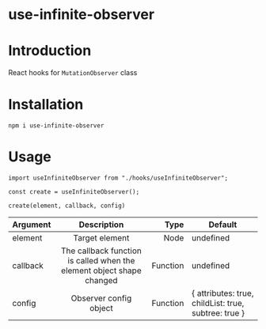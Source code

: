 # use-infinite-observer

# Introduction

React hooks for `MutationObserver` class

# Installation

`npm i use-infinite-observer`

# Usage

`import useInfiniteObserver from "./hooks/useInfiniteObserver";`

`const create = useInfiniteObserver();`

`create(element, callback, config)`

| Argument |                              Description                              |     Type | Default                                              |
| -------- | :-------------------------------------------------------------------: | -------: | ---------------------------------------------------- |
| element  |                            Target element                             |     Node | undefined                                            |
| callback | The callback function is called when the element object shape changed | Function | undefined                                            |
| config   |                        Observer config object                         | Function | { attributes: true, childList: true, subtree: true } |
